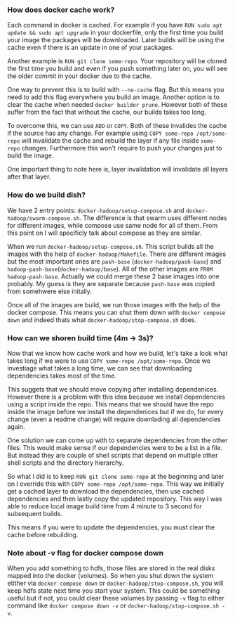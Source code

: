 ### How does docker cache work?

Each command in docker is cached. For example if you have `RUN sudo apt update && sudo apt upgrade` in your dockerfile, only the first time you build your image the packages will be downloaded. Later builds will be using the cache even if there is an update in one of your packages.

Another example is `RUN git clone some-repo`. Your repository will be cloned the first time you build and even if you push something later on, you will see the older commit in your docker due to the cache.

One way to prevent this is to build with `--no-cache` flag. But this means you need to add this flag everywhere you build an image. Another option is to clear the cache when needed `docker builder prune`. However both of these suffer from the fact that without the cache, our builds takes too long.

To overcome this, we can use `ADD` or `COPY`. Both of these invalides the cache if the source has any change. For example using `COPY some-repo /opt/some-repo` will invalidate the cache and rebuild the layer if any file inside `some-repo` changes. Furthermore this won't require to push your changes just to build the image.

One important thing to note here is, layer invalidation will invalidate all layers after that layer.

### How do we build dish?

We have 2 entry points: `docker-hadoop/setup-compose.sh` and `docker-hadoop/swarm-compose.sh`. The difference is that swarm uses different nodes for different images, while compose use same node for all of them. From this point on I will specificly talk about compose as they are similar.

When we run `docker-hadoop/setup-compose.sh`. This script builds all the images with the help of `docker-hadoop/Makefile`. There are different images but the most important ones are `pash-base` (`docker-hadoop/pash-base`) and `hadoop-pash-base`(`docker-hadoop/base`). All of the other images are `FROM hadoop-pash-base`. Actually we could merge these 2 base images into one probably. My guess is they are separate because `pash-base` was copied from somehwere else initally.

Once all of the images are build, we run those images with the help of the docker compose. This means you can shut them down with `docker compose down` and indeed thats what `docker-hadoop/stop-compose.sh` does.

### How can we shoren build time (4m -> 3s)?

Now that we know how cache work and how we build, let's take a look what takes long if we were to use `COPY some-repo /opt/some-repo`. Once we investiage what takes a long time, we can see that downloading dependencies takes most of the time.

This suggets that we should move copying after installing dependenices. However there is a problem with this idea because we install dependencies using a script inside the repo. This means that we should have the repo inside the image before we install the dependenices but if we do, for every change (even a readme change) will require downlading all dependencies again.

One solution we can come up with to separate dependencies from the other files. This would make sense if our dependencies were to be a list in a file. But instead they are couple of shell scripts that depend on multiple other shell scripts and the directory hierarchy.

So what I did is to keep `RUN git clone some-repo` at the beginning and later on I override this with `COPY some-repo /opt/some-repo`. This way we initially get a cached layer to download the dependencies, then use cached dependencies and then lastly copy the updated repository. This way I was able to reduce local image build time from 4 minute to 3 second for subsequent builds.

This means if you were to update the dependencies, you must clear the cache before rebuilding.

### Note about -v flag for docker compose down

When you add something to hdfs, those files are stored in the real disks mapped into the docker (volumes). So when you shut down the system etither via `docker compose down` or `docker-hadoop/stop-compose.sh`, you will keep hdfs state next time you start your system. This could be something useful but if not, you could clear these volumes by passing `-v` flag to either command like `docker compose down -v` or `docker-hadoop/stop-compose.sh -v`.

